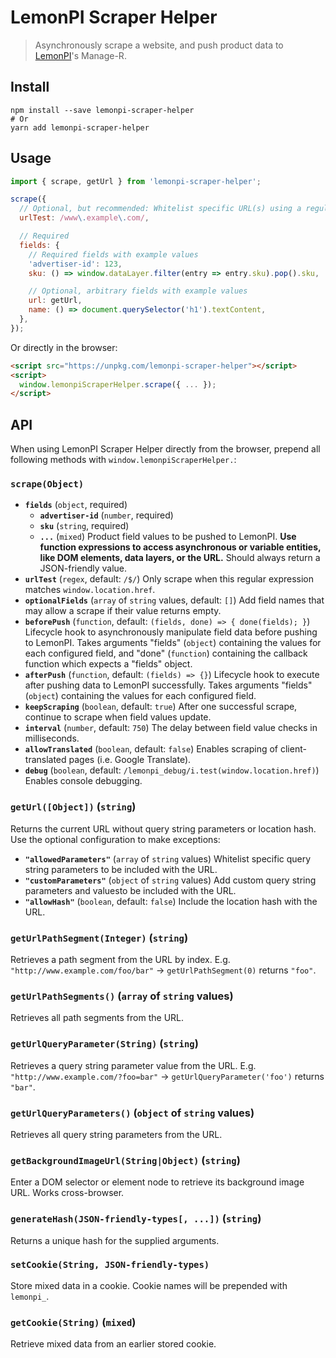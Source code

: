 # LemonPI Scraper Helper

> Asynchronously scrape a website, and push product data to [LemonPI](http://www.lemonpi.io/)'s Manage-R.

## Install

```shell
npm install --save lemonpi-scraper-helper
# Or
yarn add lemonpi-scraper-helper
```

## Usage

```js
import { scrape, getUrl } from 'lemonpi-scraper-helper';

scrape({
  // Optional, but recommended: Whitelist specific URL(s) using a regular expression
  urlTest: /www\.example\.com/,

  // Required
  fields: {
    // Required fields with example values
    'advertiser-id': 123,
    sku: () => window.dataLayer.filter(entry => entry.sku).pop().sku,

    // Optional, arbitrary fields with example values
    url: getUrl,
    name: () => document.querySelector('h1').textContent,
  },
});
```

Or directly in the browser:

```html
<script src="https://unpkg.com/lemonpi-scraper-helper"></script>
<script>
  window.lemonpiScraperHelper.scrape({ ... });
</script>
```

## API

When using LemonPI Scraper Helper directly from the browser, prepend all following methods with `window.lemonpiScraperHelper.`:

### `scrape(Object)`

- **`fields`** (`object`, required)
  - **`advertiser-id`** (`number`, required)
  - **`sku`** (`string`, required)
  - **`...`** (`mixed`)
    Product field values to be pushed to LemonPI. **Use function expressions to access asynchronous or variable entities, like DOM elements, data layers, or the URL.** Should always return a JSON-friendly value.
- **`urlTest`** (`regex`, default: `/$/`)
  Only scrape when this regular expression matches `window.location.href`.
- **`optionalFields`** (`array` of `string` values, default: `[]`)
  Add field names that may allow a scrape if their value returns empty.
- **`beforePush`** (`function`, default: `(fields, done) => { done(fields); }`)
  Lifecycle hook to asynchronously manipulate field data before pushing to LemonPI. Takes arguments "fields" (`object`) containing the values for each configured field, and "done" (`function`) containing the callback function which expects a "fields" object.
- **`afterPush`** (`function`, default: `(fields) => {}`)
  Lifecycle hook to execute after pushing data to LemonPI successfully. Takes arguments "fields" (`object`) containing the values for each configured field.
- **`keepScraping`** (`boolean`, default: `true`)
  After one successful scrape, continue to scrape when field values update.
- **`interval`** (`number`, default: `750`)
  The delay between field value checks in milliseconds.
- **`allowTranslated`** (`boolean`, default: `false`)
  Enables scraping of client-translated pages (i.e. Google Translate).
- **`debug`** (`boolean`, default: `/lemonpi_debug/i.test(window.location.href)`)
  Enables console debugging.

### `getUrl([Object])` (`string`)

Returns the current URL without query string parameters or location hash. Use the optional configuration to make exceptions:

- **`"allowedParameters"`** (`array` of `string` values)
  Whitelist specific query string parameters to be included with the URL.
- **`"customParameters"`** (`object` of `string` values)
  Add custom query string parameters and valuesto be included with the URL.
- **`"allowHash"`** (`boolean`, default: `false`)
  Include the location hash with the URL.

### `getUrlPathSegment(Integer)` (`string`)

Retrieves a path segment from the URL by index. E.g. `"http://www.example.com/foo/bar"` → `getUrlPathSegment(0)` returns `"foo"`.

### `getUrlPathSegments()` (`array` of `string` values)

Retrieves all path segments from the URL.

### `getUrlQueryParameter(String)` (`string`)

Retrieves a query string parameter value from the URL. E.g. `"http://www.example.com/?foo=bar"` → `getUrlQueryParameter('foo')` returns `"bar"`.

### `getUrlQueryParameters()` (`object` of `string` values)

Retrieves all query string parameters from the URL.

### `getBackgroundImageUrl(String|Object)` (`string`)

Enter a DOM selector or element node to retrieve its background image URL. Works cross-browser.

### `generateHash(JSON-friendly-types[, ...])` (`string`)

Returns a unique hash for the supplied arguments.

### `setCookie(String, JSON-friendly-types)`

Store mixed data in a cookie. Cookie names will be prepended with `lemonpi_`.

### `getCookie(String)` (`mixed`)

Retrieve mixed data from an earlier stored cookie.
